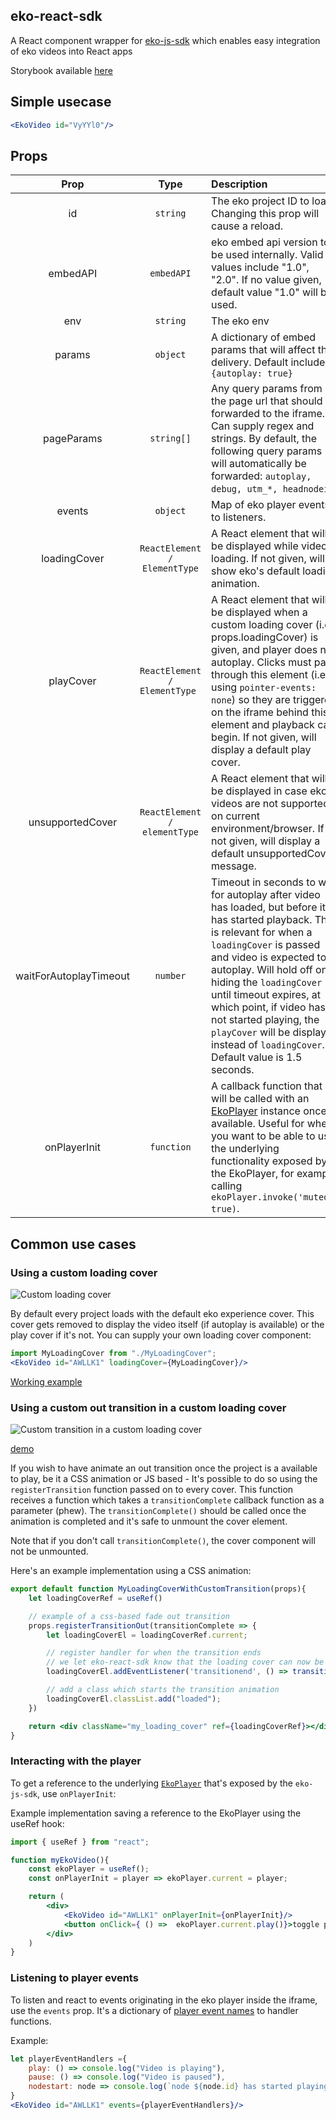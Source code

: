 ## eko-react-sdk

 A React component wrapper for [eko-js-sdk](https://github.com/EkoLabs/eko-js-sdk) which enables easy integration of eko videos into React apps


Storybook available [here](https://main--5fe370769d789f0021bf9442.chromatic.com/)

## Simple usecase

```jsx
<EkoVideo id="VyYYl0"/>
```

## Props


| Prop           | Type           | Description  |
| :-------------: |:--------------:| :------------|
| id | `string` | The eko project ID to load. Changing this prop will cause a reload. |
 | embedAPI | `embedAPI` | eko embed api version to be used internally. Valid values include "1.0", "2.0". If no value given, default value "1.0" will be used. |
 | env | `string` | The eko env |
 | params | `object` | A dictionary of embed params that will affect the delivery. Default include `{autoplay: true}` |
 | pageParams | `string[]` | Any query params from the page url that should be forwarded to the iframe. Can supply regex and strings. By default, the following query params will automatically be forwarded: `autoplay, debug, utm_*, headnodeid`. |
 | events | `object` | Map of eko player events to listeners. |
 | loadingCover | `ReactElement / ElementType` | A React element that will be displayed while video is loading. If not given, will show eko's default loading animation. |
 | playCover | `ReactElement / ElementType ` | A React element that will be displayed when a custom loading cover (i.e. props.loadingCover) is given, and player does not autoplay. Clicks must pass through this element (i.e. using `pointer-events: none`) so they are triggered on the iframe behind this element and playback can begin. If not given, will display a default play cover. |
 | unsupportedCover | `ReactElement / elementType` | A React element that will be displayed in case eko videos are not supported on current environment/browser. If not given, will display a default unsupportedCover message. |
 | waitForAutoplayTimeout | `number` | Timeout in seconds to wait for autoplay after video has loaded, but before it has started playback. This is relevant for when a `loadingCover` is passed and video is expected to autoplay. Will hold off on hiding the `loadingCover` until timeout expires, at which point, if video has not started playing, the `playCover` will be displayed instead of `loadingCover`. Default value is 1.5 seconds. |
 | onPlayerInit | `function` | A callback function that will be called with an [EkoPlayer](https://github.com/EkoLabs/eko-js-sdk#ekoplayer) instance once available. Useful for when you want to be able to use the underlying functionality exposed by the EkoPlayer, for example calling `ekoPlayer.invoke('muted', true)`. |


## Common use cases

### Using a custom loading cover

![Custom loading cover](https://user-images.githubusercontent.com/3951311/103168643-a433df80-483d-11eb-9177-78da47bb4d83.gif)

By default every project loads with the default eko experience cover. This cover gets removed to display the video itself (if autoplay is available) or the play cover if it's not. You can supply your own loading cover component:

```jsx
import MyLoadingCover from "./MyLoadingCover";
<EkoVideo id="AWLLK1" loadingCover={MyLoadingCover}/>
```


[Working example](https://5fe370769d789f0021bf9442-nsefptgmww.chromatic.com/?path=/story/example-ekovideo--custom-loading-cover)

### Using a custom out transition in a custom loading cover

![Custom transition in a custom loading cover](https://user-images.githubusercontent.com/3951311/103168637-98e0b400-483d-11eb-9a44-c39f29ed82b2.gif)


[demo](https://5fe370769d789f0021bf9442-nsefptgmww.chromatic.com/?path=/story/example-ekovideo--custom-loading-cover-with-custom-transition)

If you wish to have animate an out transition once the project is a available to play, be it a CSS animation or JS based - It's possible to do so using the `registerTransition` function passed on to every cover. This function receives a function which takes a `transitionComplete` callback function as a parameter (phew). The `transitionComplete()` should be called once the animation is completed and it's safe to unmount the cover element.

Note that if you don't call `transitionComplete()`, the cover component will not be unmounted.

Here's an example implementation using a CSS animation:

```jsx
export default function MyLoadingCoverWithCustomTransition(props){
    let loadingCoverRef = useRef()

    // example of a css-based fade out transition
    props.registerTransitionOut(transitionComplete => {
        let loadingCoverEl = loadingCoverRef.current;

        // register handler for when the transition ends
        // we let eko-react-sdk know that the loading cover can now be removed
        loadingCoverEl.addEventListener('transitionend', () => transitionComplete(), {once: true});

        // add a class which starts the transition animation
        loadingCoverEl.classList.add("loaded");
    })

    return <div className="my_loading_cover" ref={loadingCoverRef}></div>
}
```

### Interacting with the player

To get a reference to the underlying [`EkoPlayer`](https://github.com/EkoLabs/eko-js-sdk#ekoplayerel) that's exposed by the `eko-js-sdk`, use `onPlayerInit`:

Example implementation saving a reference to the EkoPlayer using the useRef hook:

```jsx
import { useRef } from "react";

function myEkoVideo(){
    const ekoPlayer = useRef();
    const onPlayerInit = player => ekoPlayer.current = player;

    return (
        <div>
            <EkoVideo id="AWLLK1" onPlayerInit={onPlayerInit}/>
            <button onClick={ () =>  ekoPlayer.current.play()}>toggle play/pause</>
        </div>
    )
}

```

### Listening to player events

To listen and react to events originating in the eko player inside the iframe, use the `events` prop.
It's a dictionary of [player event names](https://developer.eko.com/api/InterludePlayer.html#Events) to handler functions.

Example:

```jsx
let playerEventHandlers ={
    play: () => console.log("Video is playing"),
    pause: () => console.log("Video is paused"),
    nodestart: node => console.log(`node ${node.id} has started playing`)
}
<EkoVideo id="AWLLK1" events={playerEventHandlers}/>

```
